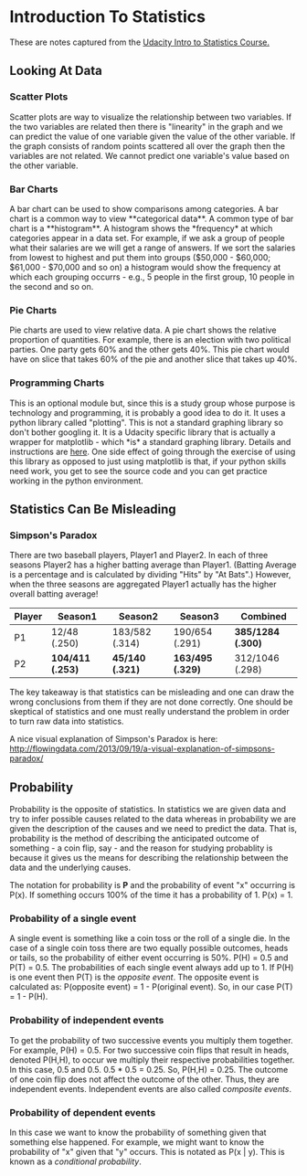 # Introduction To Statistics

These are notes captured from the [Udacity Intro to Statistics Course.](https://www.udacity.com/course/intro-to-statistics--st101)

## Looking At Data

### Scatter Plots

Scatter plots are way to visualize the relationship between two variables. If the two variables are related then there is "linearity" in the graph and we can predict the value of one variable given the value of the other variable. If the graph consists of random points scattered all over the graph then the variables are not related. We cannot predict one variable's value based on the other variable.

### Bar Charts

A bar chart can be used to show comparisons among categories. A bar chart is a common way to view \*\*categorical data\*\*. A common type of bar chart is a \*\*histogram\*\*. A histogram shows the \*frequency\* at which categories appear in a data set. For example, if we ask a group of people what their salaries are we will get a range of answers. If we sort the salaries from lowest to highest and put them into groups \($50,000 - $60,000; $61,000 - $70,000 and so on\) a histogram would show the frequency at which each grouping occurrs - e.g., 5 people in the first group, 10 people in the second and so on.

### Pie Charts

Pie charts are used to view relative data. A pie chart shows the relative proportion of quantities. For example, there is an election with two political parties. One party gets 60% and the other gets 40%. This pie chart would have on slice that takes 60% of the pie and another slice that takes up 40%.

### Programming Charts

This is an optional module but, since this is a study group whose purpose is technology and programming, it is probably a good idea to do it. It uses a python library called "plotting". This is not a standard graphing library so don't bother googling it. It is a Udacity specific library that is actually a wrapper for matplotlib - which \*is\* a standard graphing library. Details and instructions are [here](https://www.udacity.com/wiki/plotting-graphs-with-python#!#overview). One side effect of going through the exercise of using this library as opposed to just using matplotlib is that, if your python skills need work, you get to see the source code and you can get practice working in the python environment.

## Statistics Can Be Misleading

### Simpson's Paradox

There are two baseball players, Player1 and Player2. In each of three seasons Player2 has a higher batting average than Player1. \(Batting Average is a percentage and is calculated by dividing "Hits" by "At Bats".\) However, when the three seasons are aggregated Player1 actually has the higher overall batting average!


Player | Season1 | Season2 | Season3 | Combined
-------|---------|---------|---------|---------
P1 | 12/48 (.250) | 183/582 (.314) | 190/654	(.291) | **385/1284 (.300)**
P2 | **104/411 (.253)** | **45/140 (.321)** | **163/495 (.329)** | 312/1046 (.298)	

The key takeaway is that statistics can be misleading and one can draw the wrong conclusions from them if they are not done correctly. One should be skeptical of statistics and one must really understand the problem in order to turn raw data into statistics.

A nice visual explanation of Simpson's Paradox is here: http://flowingdata.com/2013/09/19/a-visual-explanation-of-simpsons-paradox/

## Probability ##
Probability is the opposite of statistics. In statistics we are given data and try to infer possible causes related to the data whereas in probability we are given the description of the causes and we need to predict the data. That is, probability is the method of describing the anticipated outcome of something - a coin flip, say - and the reason for studying probablity is because it gives us the means for describing the relationship between the data and the underlying causes.

The notation for probability is **P** and the probability of event "x" occurring is P(x). If something occurs 100% of the time it has a probability of 1. P(x) = 1.

### Probability of a single event ###

A single event is something like a coin toss or the roll of a single die. In the case of a single coin toss there are two equally possible outcomes, heads or tails, so the probability of either event occurring is 50%. P(H) = 0.5 and P(T) = 0.5. The probabilities of each single event always add up to 1. If P(H) is one event then P(T) is the *opposite event*. The opposite event is calculated as:
P(opposite event) = 1 - P(original event). So, in our case P(T) = 1 - P(H).

### Probability of independent events ###

To get the probability of two successive events you multiply them together. For example, P(H) = 0.5. For two successive coin flips that result in heads, denoted P(H,H), to occur we multiply their respective probabilities together. In this case, 0.5 and 0.5. 0.5 * 0.5 = 0.25. So, P(H,H) = 0.25. The outcome of one coin flip does not affect the outcome of the other. Thus, they are independent events. Independent events are also called *composite events*. 

### Probability of dependent events ###

In this case we want to know the probability of something given that something else happened. For example, we might want to know the probability of "x" given that "y" occurs. This is notated as P(x | y). This is known as a *conditional probability*.



